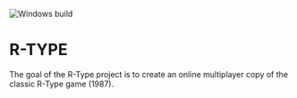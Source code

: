 ![Windows build](https://github.com/MaelTeyssedre/R-TYPE/actions/workflows/R-TYPE_Windows/badge.svg)

# R-TYPE

The goal of the R-Type project is to create an online multiplayer
   copy of the classic R-Type game (1987).
